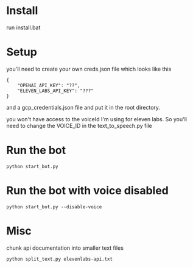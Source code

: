 # Install
run install.bat

# Setup
you'll need to create your own creds.json file which looks like this
```
{
    "OPENAI_API_KEY": "??",
    "ELEVEN_LABS_API_KEY": "???"
}
```
and a gcp_credentials.json file and put it in the root directory.

you won't have access to the voiceId I'm using for eleven labs. So you'll need to change the VOICE_ID in the text_to_speech.py file

# Run the bot
```
python start_bot.py
```

# Run the bot with voice disabled

```
python start_bot.py --disable-voice
```


# Misc
chunk api documentation into smaller text files
```
python split_text.py elevenlabs-api.txt
```
